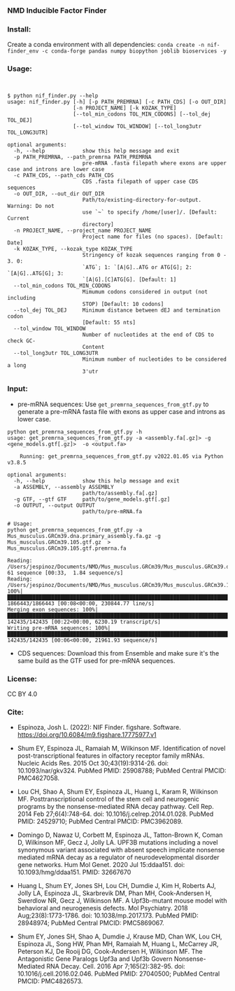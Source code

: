 ### NMD Inducible Factor Finder

### Install: 
Create a conda environment with all dependencies: 
`conda create -n nif-finder_env -c conda-forge pandas numpy biopython joblib bioservices -y`

### Usage: 
```


$ python nif_finder.py --help
usage: nif_finder.py [-h] [-p PATH_PREMRNA] [-c PATH_CDS] [-o OUT_DIR]
                     [-n PROJECT_NAME] [-k KOZAK_TYPE]
                     [--tol_min_codons TOL_MIN_CODONS] [--tol_dej TOL_DEJ]
                     [--tol_window TOL_WINDOW] [--tol_long3utr TOL_LONG3UTR]

optional arguments:
  -h, --help            show this help message and exit
  -p PATH_PREMRNA, --path_premrna PATH_PREMRNA
                        pre-mRNA .fasta filepath where exons are upper case and introns are lower case
  -c PATH_CDS, --path_cds PATH_CDS
                        CDS .fasta filepath of upper case CDS sequences
  -o OUT_DIR, --out_dir OUT_DIR
                        Path/to/existing-directory-for-output. Warning: Do not
                        use `~` to specify /home/[user]/. [Default: Current
                        directory]
  -n PROJECT_NAME, --project_name PROJECT_NAME
                        Project name for files (no spaces). [Default: Date]
  -k KOZAK_TYPE, --kozak_type KOZAK_TYPE
                        Stringency of kozak sequences ranging from 0 - 3. 0:
                        `ATG`; 1: `[A|G]..ATG or ATG[G]; 2: `[A|G]..ATG[G]; 3:
                        `[A|G].[C]ATG[G]. [Default: 1]
  --tol_min_codons TOL_MIN_CODONS
                        Mimumum codons considered in output (not including
                        STOP) [Default: 10 codons]
  --tol_dej TOL_DEJ     Minimum distance between dEJ and termination codon
                        [Default: 55 nts]
  --tol_window TOL_WINDOW
                        Number of nucleotides at the end of CDS to check GC-
                        Content
  --tol_long3utr TOL_LONG3UTR
                        Minimum number of nucleotides to be considered a long
                        3'utr
```

### Input: 
* pre-mRNA sequences: Use `get_premrna_sequences_from_gtf.py` to generate a pre-mRNA fasta file with exons as upper case and introns as lower case.

```
python get_premrna_sequences_from_gtf.py -h
usage: get_premrna_sequences_from_gtf.py -a <assembly.fa[.gz]> -g <gene_models.gtf[.gz]>  -o <output.fa>

    Running: get_premrna_sequences_from_gtf.py v2022.01.05 via Python v3.8.5 

optional arguments:
  -h, --help            show this help message and exit
  -a ASSEMBLY, --assembly ASSEMBLY
                        path/to/assembly.fa[.gz]
  -g GTF, --gtf GTF     path/to/gene_models.gtf[.gz]
  -o OUTPUT, --output OUTPUT
                        path/to/pre-mRNA.fa
                        
# Usage: 
python get_premrna_sequences_from_gtf.py -a Mus_musculus.GRCm39.dna.primary_assembly.fa.gz -g Mus_musculus.GRCm39.105.gtf.gz  > Mus_musculus.GRCm39.105.gtf.premrna.fa
  
Reading: /Users/jespinoz/Documents/NMD/Mus_musculus.GRCm39/Mus_musculus.GRCm39.dna.primary_assembly.fa.gz: 61 sequence [00:33,  1.84 sequence/s]
Reading: /Users/jespinoz/Documents/NMD/Mus_musculus.GRCm39/Mus_musculus.GRCm39.105.gtf.gz: 100%|███████████████████████████████████████████████████████████████████████████████████████████████████████| 1866443/1866443 [00:08<00:00, 230844.77 line/s]
Merging exon sequences: 100%|████████████████████████████████████████████████████████████████████████████████████████████████████████████████████████████████████████████████████████████████████████| 142435/142435 [00:22<00:00, 6230.19 transcript/s]
Writing pre-mRNA sequences: 100%|█████████████████████████████████████████████████████████████████████████████████████████████████████████████████████████████████████████████████████████████████████| 142435/142435 [00:06<00:00, 21961.93 sequence/s]                        
```
* CDS sequences: Download this from Ensemble and make sure it's the same build as the GTF used for pre-mRNA sequences.

### License: 
CC BY 4.0

### Cite:
* Espinoza, Josh L. (2022): NIF Finder. figshare. Software. https://doi.org/10.6084/m9.figshare.17775977.v1 

* Shum EY, Espinoza JL, Ramaiah M, Wilkinson MF. Identification of novel post-transcriptional features in olfactory receptor family mRNAs. Nucleic Acids Res. 2015 Oct 30;43(19):9314-26. doi: 10.1093/nar/gkv324. PubMed PMID: 25908788; PubMed Central PMCID: PMC4627058.

* Lou CH, Shao A, Shum EY, Espinoza JL, Huang L, Karam R, Wilkinson MF. Posttranscriptional control of the stem cell and neurogenic programs by the nonsense-mediated RNA decay pathway. Cell Rep. 2014 Feb 27;6(4):748-64. doi: 10.1016/j.celrep.2014.01.028. PubMed PMID: 24529710; PubMed Central PMCID: PMC3962089.

* Domingo D, Nawaz U, Corbett M, Espinoza JL, Tatton-Brown K, Coman D, Wilkinson MF, Gecz J, Jolly LA. UPF3B mutations including a novel synonymous variant associated with absent speech implicate nonsense mediated mRNA decay as a regulator of neurodevelopmental disorder gene networks. Hum Mol Genet. 2020 Jul 15:ddaa151. doi: 10.1093/hmg/ddaa151. PMID: 32667670

* Huang L, Shum EY, Jones SH, Lou CH, Dumdie J, Kim H, Roberts AJ, Jolly LA, Espinoza JL, Skarbrevik DM, Phan MH, Cook-Andersen H, Swerdlow NR, Gecz J, Wilkinson MF. A Upf3b-mutant mouse model with behavioral and neurogenesis defects. Mol Psychiatry. 2018 Aug;23(8):1773-1786. doi: 10.1038/mp.2017.173. PubMed PMID: 28948974; PubMed Central PMCID: PMC5869067.

* Shum EY, Jones SH, Shao A, Dumdie J, Krause MD, Chan WK, Lou CH, Espinoza JL, Song HW, Phan MH, Ramaiah M, Huang L, McCarrey JR, Peterson KJ, De Rooij DG, Cook-Andersen H, Wilkinson MF. The Antagonistic Gene Paralogs Upf3a and Upf3b Govern Nonsense-Mediated RNA Decay. Cell. 2016 Apr 7;165(2):382-95. doi: 10.1016/j.cell.2016.02.046. PubMed PMID: 27040500; PubMed Central PMCID: PMC4826573.




